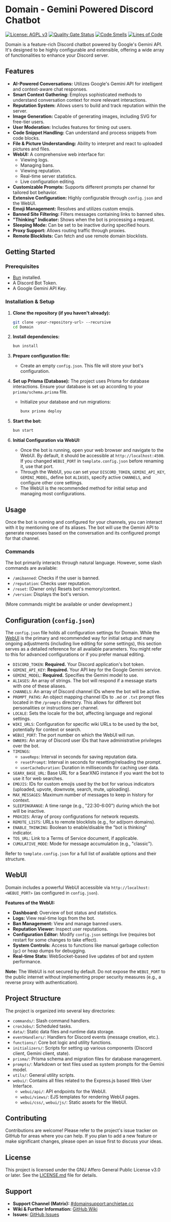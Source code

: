 # Domain - Gemini Powered Discord Chatbot

[![License: AGPL v3](https://img.shields.io/badge/License-AGPL%20v3-blue.svg)](https://www.gnu.org/licenses/agpl-3.0)
[![Quality Gate Status](https://sonarcloud.io/api/project_badges/measure?project=QwIT-Development_Domain&metric=alert_status)](https://sonarcloud.io/summary/new_code?id=QwIT-Development_Domain)
[![Code Smells](https://sonarcloud.io/api/project_badges/measure?project=QwIT-Development_Domain&metric=code_smells)](https://sonarcloud.io/summary/new_code?id=QwIT-Development_Domain)
[![Lines of Code](https://sonarcloud.io/api/project_badges/measure?project=QwIT-Development_Domain&metric=ncloc)](https://sonarcloud.io/summary/new_code?id=QwIT-Development_Domain)

Domain is a feature-rich Discord chatbot powered by Google's Gemini API. It's designed to be highly configurable and extensible, offering a wide array of functionalities to enhance your Discord server.

## Features

*   **AI-Powered Conversations:** Utilizes Google's Gemini API for intelligent and context-aware chat responses.
*   **Smart Context Gathering:** Employs sophisticated methods to understand conversation context for more relevant interactions.
*   **Reputation System:** Allows users to build and track reputation within the server.
*   **Image Generation:** Capable of generating images, including SVG for free-tier users.
*   **User Moderation:** Includes features for timing out users.
*   **Code Snippet Handling:** Can understand and process snippets from code blocks.
*   **File & Picture Understanding:** Ability to interpret and react to uploaded pictures and files.
*   **WebUI:** A comprehensive web interface for:
    *   Viewing logs.
    *   Managing bans.
    *   Viewing reputation.
    *   Real-time server statistics.
    *   Live configuration editing.
*   **Customizable Prompts:** Supports different prompts per channel for tailored bot behavior.
*   **Extensive Configuration:** Highly configurable through `config.json` and the WebUI.
*   **Emoji Management:** Resolves and utilizes custom emojis.
*   **Banned Site Filtering:** Filters messages containing links to banned sites.
*   **"Thinking" Indicator:** Shows when the bot is processing a request.
*   **Sleeping Mode:** Can be set to be inactive during specified hours.
*   **Proxy Support:** Allows routing traffic through proxies.
*   **Remote Blocklists:** Can fetch and use remote domain blocklists.

## Getting Started

### Prerequisites

*   [Bun](https://bun.sh/) installed.
*   A Discord Bot Token.
*   A Google Gemini API Key.

### Installation & Setup

1.  **Clone the repository (if you haven't already):**
    ```bash
    git clone <your-repository-url> --recursive
    cd Domain
    ```

2.  **Install dependencies:**
    ```bash
    bun install
    ```

3.  **Prepare configuration file:**
    *   Create an empty `config.json`. This file will store your bot's configuration.

4.  **Set up Prisma (Database):**
    The project uses Prisma for database interactions. Ensure your database is set up according to your `prisma/schema.prisma` file.
    *   Initialize your database and run migrations:
        ```bash
        bunx prisma deploy
        ```

5.  **Start the bot:**
    ```bash
    bun start
    ```

6.  **Initial Configuration via WebUI:**
    *   Once the bot is running, open your web browser and navigate to the WebUI. By default, it should be accessible at `http://localhost:4500`. If you changed `WEBUI_PORT` in `template.config.json` before renaming it, use that port.
    *   Through the WebUI, you can set your `DISCORD_TOKEN`, `GEMINI_API_KEY`, `GEMINI_MODEL`, define bot `ALIASES`, specify active `CHANNELS`, and configure other core settings.
    *   The WebUI is the recommended method for initial setup and managing most configurations.

## Usage

Once the bot is running and configured for your channels, you can interact with it by mentioning one of its aliases. The bot will use the Gemini API to generate responses based on the conversation and its configured prompt for that channel.

### Commands

The bot primarily interacts through natural language. However, some slash commands are available:
*   `/amibanned`: Checks if the user is banned.
*   `/reputation`: Checks user reputation.
*   `/reset`: (Owner only) Resets bot's memory/context.
*   `/version`: Displays the bot's version.

(More commands might be available or under development.)

## Configuration (`config.json`)

The `config.json` file holds all configuration settings for Domain. While the [WebUI](#webui) is the primary and recommended way for initial setup and many ongoing adjustments (including live editing for some settings), this section serves as a detailed reference for all available parameters. You might refer to this for advanced configurations or if you prefer manual editing.

*   `DISCORD_TOKEN`: **Required.** Your Discord application's bot token.
*   `GEMINI_API_KEY`: **Required.** Your API key for the Google Gemini service.
*   `GEMINI_MODEL`: **Required.** Specifies the Gemini model to use.
*   `ALIASES`: An array of strings. The bot will respond if a message starts with one of these aliases.
*   `CHANNELS`: An array of Discord channel IDs where the bot will be active.
*   `PROMPT_PATHS`: An object mapping channel IDs to `.md` or `.txt` prompt files located in the `/prompts` directory. This allows for different bot personalities or instructions per channel.
*   `LOCALE`: Sets the locale for the bot, affecting language and regional settings.
*   `WIKI_URLS`: Configuration for specific wiki URLs to be used by the bot, potentially for context or search.
*   `WEBUI_PORT`: The port number on which the WebUI will run.
*   `OWNERS`: An array of Discord user IDs that have administrative privileges over the bot.
*   `TIMINGS`:
    *   `saveReps`: Interval in seconds for saving reputation data.
    *   `resetPrompt`: Interval in seconds for resetting/reloading the prompt.
    *   `userCacheDuration`: Duration in milliseconds for caching user data.
*   `SEARX_BASE_URL`: Base URL for a SearXNG instance if you want the bot to use it for web searches.
*   `EMOJIS`: IDs for custom emojis used by the bot for various indicators (uploaded, upvote, downvote, search, mute, uploading).
*   `MAX_MESSAGES`: Maximum number of messages to keep in history for context.
*   `SLEEPINGRANGE`: A time range (e.g., "22:30-6:00") during which the bot will be inactive.
*   `PROXIES`: Array of proxy configurations for network requests.
*   `REMOTE_LISTS`: URLs to remote blocklists (e.g., for ad/porn domains).
*   `ENABLE_THINKING`: Boolean to enable/disable the "bot is thinking" indicator.
*   `TOS_URL`: Link to a Terms of Service document, if applicable.
*   `CUMULATIVE_MODE`: Mode for message accumulation (e.g., "classic").

Refer to `template.config.json` for a full list of available options and their structure.

## WebUI

Domain includes a powerful WebUI accessible via `http://localhost:<WEBUI_PORT>` (as configured in `config.json`).

**Features of the WebUI:**

*   **Dashboard:** Overview of bot status and statistics.
*   **Logs:** View real-time logs from the bot.
*   **Ban Management:** View and manage banned users.
*   **Reputation Viewer:** Inspect user reputations.
*   **Configuration Editor:** Modify `config.json` settings live (requires bot restart for some changes to take effect).
*   **System Controls:** Access to functions like manual garbage collection (`gc`) or heap dumps for debugging.
*   **Real-time Stats:** WebSocket-based live updates of bot and system performance.

**Note:** The WebUI is not secured by default. Do not expose the `WEBUI_PORT` to the public internet without implementing proper security measures (e.g., a reverse proxy with authentication).

## Project Structure

The project is organized into several key directories:

*   `commands/`: Slash command handlers.
*   `cronJobs/`: Scheduled tasks.
*   `data/`: Static data files and runtime data storage.
*   `eventHandlers/`: Handlers for Discord events (message creation, etc.).
*   `functions/`: Core bot logic and utility functions.
*   `initializers/`: Scripts for setting up various components (Discord client, Gemini client, state).
*   `prisma/`: Prisma schema and migration files for database management.
*   `prompts/`: Markdown or text files used as system prompts for the Gemini model.
*   `utils/`: General utility scripts.
*   `webui/`: Contains all files related to the Express.js based Web User Interface.
    *   `webui/api/`: API endpoints for the WebUI.
    *   `webui/views/`: EJS templates for rendering WebUI pages.
    *   `webui/css/`, `webui/js/`: Static assets for the WebUI.

## Contributing

Contributions are welcome! Please refer to the project's issue tracker on GitHub for areas where you can help. If you plan to add a new feature or make significant changes, please open an issue first to discuss your ideas.

## License

This project is licensed under the GNU Affero General Public License v3.0 or later. See the [LICENSE.md](LICENSE.md) file for details.

## Support

*   **Support Channel (Matrix):** [#domainsupport:anchietae.cc](https://matrix.to/#/#domainsupport:anchietae.cc)
*   **Wiki & Further Information:** [GitHub Wiki](https://github.com/QwIT-Development/Domain/wiki)
*   **Issues:** [GitHub Issues](https://github.com/QwIT-Development/Domain/issues)
